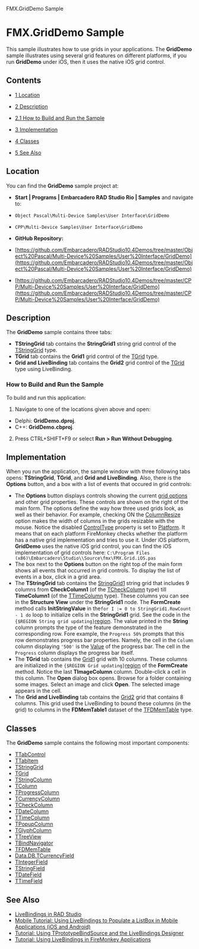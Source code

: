 FMX.GridDemo Sample[]()
# FMX.GridDemo Sample 


This sample illustrates how to use grids in your applications. The **GridDemo** sample illustrates using several grid features on different platforms, if you run **GridDemo** under iOS, then it uses the native iOS grid control.
## Contents



* [1 Location](#Location)
* [2 Description](#Description)

* [2.1 How to Build and Run the Sample](#How_to_Build_and_Run_the_Sample)

* [3 Implementation](#Implementation)
* [4 Classes](#Classes)
* [5 See Also](#See_Also)


## Location 

You can find the **GridDemo** sample project at:
* **Start | Programs | Embarcadero RAD Studio Rio | Samples** and navigate to:

* `Object Pascal\Multi-Device Samples\User Interface\GridDemo`
* `CPP\Multi-Device Samples\User Interface\GridDemo`

* **GitHub Repository:**

* [https://github.com/Embarcadero/RADStudio10.4Demos/tree/master/Object%20Pascal/Multi-Device%20Samples/User%20Interface/GridDemo](https://github.com/Embarcadero/RADStudio10.4Demos/tree/master/Object%20Pascal/Multi-Device%20Samples/User%20Interface/GridDemo)
* [https://github.com/Embarcadero/RADStudio10.4Demos/tree/master/CPP/Multi-Device%20Samples/User%20Interface/GridDemo](https://github.com/Embarcadero/RADStudio10.4Demos/tree/master/CPP/Multi-Device%20Samples/User%20Interface/GridDemo)

## Description 

The **GridDemo** sample contains three tabs:
* **TStringGrid** tab contains the **StringGrid1** string grid control of the [TStringGrid](http://docwiki.embarcadero.com/Libraries/en/FMX.Grid.TStringGrid) type.
* **TGrid** tab contains the **Grid1** grid control of the [TGrid](http://docwiki.embarcadero.com/Libraries/en/FMX.Grid.TGrid) type.
* **Grid and LiveBinding** tab contains the **Grid2** grid control of the [TGrid](http://docwiki.embarcadero.com/Libraries/en/FMX.Grid.TGrid) type using LiveBinding.

### How to Build and Run the Sample 

To build and run this application: 
1.  Navigate to one of the locations given above and open:

*  Delphi: **GridDemo.dproj**.
*  C++: **GridDemo.cbproj**.

2.  Press CTRL+SHIFT+F9 or select **Run > Run Without Debugging**.

## Implementation 

When you run the application, the sample window with three following tabs opens: **TStringGrid**, **TGrid**, and **Grid and LiveBinding**. Also, there is the **Options** button, and a box with a list of events that occured in grid controls: 
*  The **Options** button displays controls showing the current [grid options](http://docwiki.embarcadero.com/Libraries/en/FMX.Grid.TGridOption) and other grid properties. These controls are shown on the right of the main form. The options define the way how three used grids look, as well as their behavior. For example, checking ON the [ColumnResize](http://docwiki.embarcadero.com/Libraries/en/FMX.Grid.TGridOption) option makes the width of columns in the grids resizable with the mouse.
 Notice the disabled [ControlType](http://docwiki.embarcadero.com/Libraries/en/FMX.Controls.Presentation.TPresentedControl.ControlType) property is set to [Platform](http://docwiki.embarcadero.com/Libraries/en/FMX.Controls.TControlType). It means that on each platform FireMonkey checks whether the platform has a native grid implementation and tries to use it.  Under iOS platform, **GridDemo** uses the native iOS grid control, you can find the iOS implementation of grid controls here: `C:\Program Files (x86)\Embarcadero\Studio\\Source\fmx\FMX.Grid.iOS.pas`
*  The box next to the **Options** button on the right top of the main form shows all events that occurred in grid controls.
 To display the list of events in a box, click in a grid area.
*  The **TStringGrid** tab contains the [StringGrid1](http://docwiki.embarcadero.com/Libraries/en/FMX.Grid.TStringGrid) string grid that includes 9 columns from **CheckColumn1** (of the [TCheckColumn](http://docwiki.embarcadero.com/Libraries/en/FMX.Grid.TCheckColumn) type) till **TimeColumn1** (of the [TTimeColumn](http://docwiki.embarcadero.com/Libraries/en/FMX.Grid.TTimeColumn) type). These columns you can see in the **Structure View** under the **StringGrid1** node.
 The **FormCreate** method calls **InitStringValue** in the`for I := 0 to StringGrid1.RowCount - 1 do` loop to initialize cells in the **StringGrid1** grid. See the code in the `{$REGION String grid updating}`[region](http://docwiki.embarcadero.com/RADStudio/en/Regions). The value printed in the **String** column prompts the type of the feature demonstrated in the corresponding row. Fore example, the `Progress 50%` prompts that this row demonstrates progress bar properties. Namely, the cell in the `Column` column displaying `'500'` is the [Value](http://docwiki.embarcadero.com/Libraries/en/FMX.StdCtrls.TProgressBar.Value) of the progress bar. The cell in the `Progress` column displays the progress bar itself. 
*  The **TGrid** tab contains the [Grid1](http://docwiki.embarcadero.com/Libraries/en/FMX.Grid.TGrid) grid with 10 columns. These columns are initialized in the
`{$REGION Grid updating}`[region](http://docwiki.embarcadero.com/RADStudio/en/Regions) of the **FormCreate** method. Notice the last **TImageColumn** column. Double-click a cell in this column. The **Open** dialog box opens. Browse for a folder containing some images. Select an image and click **Open**. The selected image appears in the cell. 
*  The **Grid and LiveBinding** tab contains the [Grid2](http://docwiki.embarcadero.com/Libraries/en/FMX.Grid.TGrid) grid that contains 8 columns. This grid used the LiveBinding to bound these columns (in the grid) to columns in the **FDMemTable1** dataset of the [TFDMemTable](http://docwiki.embarcadero.com/Libraries/en/FireDAC.Comp.Client.TFDMemTable) type.

## Classes 

The **GridDemo** sample contains the following most important components: 
* [TTabControl](http://docwiki.embarcadero.com/Libraries/en/FMX.TabControl.TTabControl)
* [TTabItem](http://docwiki.embarcadero.com/Libraries/en/FMX.TabControl.TTabItem)
* [TStringGrid](http://docwiki.embarcadero.com/Libraries/en/FMX.Grid.TStringGrid)
* [TGrid](http://docwiki.embarcadero.com/Libraries/en/FMX.Grid.TGrid)
* [TStringColumn](http://docwiki.embarcadero.com/Libraries/en/FMX.Grid.TStringColumn)
* [TColumn](http://docwiki.embarcadero.com/Libraries/en/FMX.Grid.TColumn)
* [TProgressColumn](http://docwiki.embarcadero.com/Libraries/en/FMX.Grid.TProgressColumn)
* [TCurrencyColumn](http://docwiki.embarcadero.com/Libraries/en/FMX.Grid.TCurrencyColumn)
* [TCheckColumn](http://docwiki.embarcadero.com/Libraries/en/FMX.Grid.TCheckColumn)
* [TDateColumn](http://docwiki.embarcadero.com/Libraries/en/FMX.Grid.TDateColumn)
* [TTimeColumn](http://docwiki.embarcadero.com/Libraries/en/FMX.Grid.TTimeColumn)
* [TPopupColumn](http://docwiki.embarcadero.com/Libraries/en/FMX.Grid.TPopupColumn)
* [TGlyphColumn](http://docwiki.embarcadero.com/Libraries/en/FMX.Grid.TGlyphColumn)
* [TTreeView](http://docwiki.embarcadero.com/Libraries/en/FMX.Grid.TTreeView)
* [TBindNavigator](http://docwiki.embarcadero.com/Libraries/en/FMX.Grid.TBindNavigator)
* [TFDMemTable](http://docwiki.embarcadero.com/Libraries/en/FMX.Grid.TFDMemTable)
* [Data.DB.TCurrencyField](http://docwiki.embarcadero.com/Libraries/en/Data.DB.TCurrencyField)
* [TIntegerField](http://docwiki.embarcadero.com/Libraries/en/Data.DB.TIntegerField)
* [TStringField](http://docwiki.embarcadero.com/Libraries/en/Data.DB.TStringField)
* [TDateField](http://docwiki.embarcadero.com/Libraries/en/Data.DB.TDateField)
* [TTimeField](http://docwiki.embarcadero.com/Libraries/en/Data.DB.TTimeField)

## See Also 


* [LiveBindings in RAD Studio](http://docwiki.embarcadero.com/RADStudio/en/LiveBindings_in_RAD_Studio)
* [Mobile Tutorial: Using LiveBindings to Populate a ListBox in Mobile Applications (iOS and Android)](http://docwiki.embarcadero.com/RADStudio/en/Mobile_Tutorial:_Using_LiveBindings_to_Populate_a_ListBox_in_Mobile_Applications_(iOS_and_Android))
* [Tutorial: Using TPrototypeBindSource and the LiveBindings Designer](http://docwiki.embarcadero.com/RADStudio/en/Tutorial:_Using_TPrototypeBindSource_and_the_LiveBindings_Designer)
* [Tutorial: Using LiveBindings in FireMonkey Applications](http://docwiki.embarcadero.com/RADStudio/en/Tutorial:_Using_LiveBindings_in_FireMonkey_Applications)





